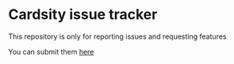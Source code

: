 # Cardsity issue tracker
This repository is only for reporting issues and requesting features

You can submit them [here](https://github.com/Cardsity/issue-tracker/issues)
